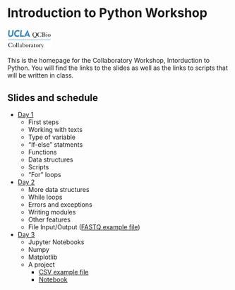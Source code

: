 
# Introduction to Python Workshop
<img src="materials/qcbCollaboratory_logo.png" width="100" />

This is the homepage for the Collaboratory Workshop, Intorduction to Python. You will find the links to the slides as well as the links to scripts that will be written in class.

## Slides and schedule

* [Day 1](https://drive.google.com/file/d/1WyPKtfA22jBYuFUO90TFAjBb3i8dm4O5/view?usp=sharing)
	* First steps
	* Working with texts
	* Type of variable
	* “If-else” statments
	* Functions
	* Data structures
	* Scripts
	* “For” loops
* [Day 2](https://drive.google.com/file/d/1udD_ZZfsFIeEoF5tKIqSCyj2xeMs8BRL/view?usp=sharing)
	* More data structures
	* While loops
	* Errors and exceptions
	* Writing modules
	* Other features
	* File Input/Output ([FASTQ example file](./materials/example_dat/example.fastq))
* [Day 3](https://drive.google.com/open?id=1bgO1QYIyTxgxm7ZNnzPAOBNlABQ3gA7F)
	* Jupyter Notebooks
	* Numpy
	* Matplotlib
	* A project
		* [CSV example file](./materials/example_dat/data.csv)
		* [Notebook](./materials/notebooks/NotebookProject.ipynb)
